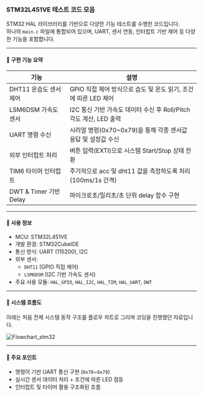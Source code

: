 ### STM32L451VE 테스트 코드 모음

STM32 HAL 라이브러리를 기반으로 다양한 기능 테스트를 수행한 코드입니다.  
하나의 `main.c` 파일에 통합되어 있으며, UART, 센서 연동, 인터럽트 기반 제어 등 다양한 기능을 포함합니다.

---

#### 📌 구현 기능 요약

| 기능 | 설명 |
|------|------|
| DHT11 온습도 센서 제어 | GPIO 직접 제어 방식으로 습도 및 온도 읽기, 조건에 따른 LED 제어 |
| LSM6DSM 가속도 센서 | I2C 통신 기반 가속도 데이터 수신 후 Roll/Pitch 각도 계산, LED 출력 |
| UART 명령 수신 | 시리얼 명령(0x70~0x79)을 통해 각종 센서값 응답 및 설정값 수신 |
| 외부 인터럽트 처리 | 버튼 입력(EXTI)으로 시스템 Start/Stop 상태 전환 |
| TIM6 타이머 인터럽트 | 주기적으로 acc 및 dht11 값을 측정하도록 처리 (100ms/1s 간격) |
| DWT & Timer 기반 Delay | 마이크로초/밀리초/초 단위 delay 함수 구현 |

---

#### 🔧 사용 정보

- MCU: STM32L451VE
- 개발 환경: STM32CubeIDE
- 통신 방식: UART (115200), I2C
- 외부 센서:
  - `DHT11` (GPIO 직접 제어)
  - `LSM6DSM` (I2C 기반 가속도 센서)
- 주요 사용 모듈: `HAL_GPIO`, `HAL_I2C`, `HAL_TIM`, `HAL_UART`, `DWT`

---

#### 🧠 시스템 흐름도

아래는 처음 전체 시스템 동작 구조를 플로우 차트로 그리며 코딩을 진행했던 자료입니다.

![Flowchart_stm32](https://github.com/user-attachments/assets/19b13c28-3689-4364-9632-b105a0cbc76d)

---

#### 📁 주요 포인트

- 명령어 기반 UART 통신 구현 (`0x70`~`0x79`)
- 실시간 센서 데이터 처리 + 조건에 따른 LED 점등
- 인터럽트 및 타이머 활용 구조화된 흐름

